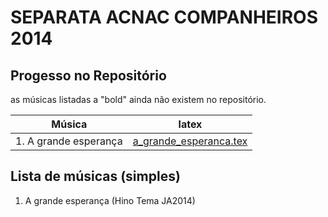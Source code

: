 SEPARATA ACNAC COMPANHEIROS 2014
=================================

Progesso no Repositório
-----------------------

as músicas listadas a "bold" ainda não existem no repositório.

| Música                             | latex                                                                       |
| ---------------------------        | -------------                                                               |
| 1. A grande esperança              | [a_grande_esperanca.tex](../../songs/pt/a_grande_esperanca.tex)             |



Lista de músicas (simples)
--------------------------
1. A grande esperança (Hino Tema JA2014)

